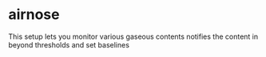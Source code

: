# airnose
This setup lets you monitor various gaseous contents notifies the content in beyond thresholds and set baselines
